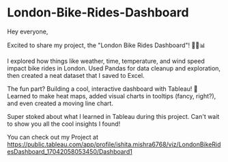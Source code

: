 # London-Bike-Rides-Dashboard

Hey everyone,

Excited to share my project, the "London Bike Rides Dashboard"! 🚴‍♂️📊

I explored how things like weather, time, temperature, and wind speed impact bike rides in London. Used Pandas for data cleanup and exploration, then created a neat dataset that I saved to Excel.

The fun part? Building a cool, interactive dashboard with Tableau! 🚀 Learned to make heat maps, added visual charts in tooltips (fancy, right?), and even created a moving line chart.

Super stoked about what I learned in Tableau during this project. Can't wait to show you all the cool insights I found!

You can check out my Project at https://public.tableau.com/app/profile/ishita.mishra6768/viz/LondonBikeRidesDashboard_17042058053450/Dashboard1
